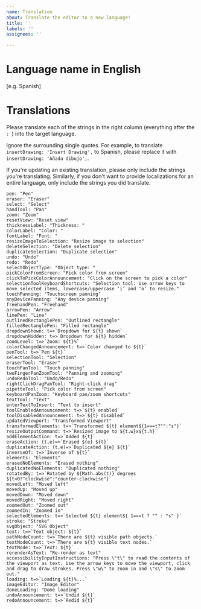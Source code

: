 ```yaml
---
name: Translation
about: Translate the editor to a new language!
title: ''
labels: ''
assignees: ''

---
```


# Language name in English
[e.g. Spanish]

# Translations
Please translate each of the strings in the right column (everything after the `: `) into the target language.

Ignore the surrounding single quotes. For example, to translate `insertDrawing: 'Insert Drawing',` to Spanish, please replace it with `insertDrawing: 'Añada dibujo',`.

If you're updating an existing translation, please only include the strings you're translating. Similarly, if you don't want to provide localizations for an entire language, only include the strings you did translate.

	pen: "Pen"
	eraser: "Eraser"
	select: "Select"
	handTool: "Pan"
	zoom: "Zoom"
	resetView: "Reset view"
	thicknessLabel: "Thickness: "
	colorLabel: "Color: "
	fontLabel: "Font: "
	resizeImageToSelection: "Resize image to selection"
	deleteSelection: "Delete selection"
	duplicateSelection: "Duplicate selection"
	undo: "Undo"
	redo: "Redo"
	selectObjectType: "Object type: "
	pickColorFromScreen: "Pick color from screen"
	clickToPickColorAnnouncement: "Click on the screen to pick a color"
	selectionToolKeyboardShortcuts: "Selection tool: Use arrow keys to move selected items, lowercase/uppercase ‘i’ and ‘o’ to resize."
	touchPanning: "Touchscreen panning"
	anyDevicePanning: "Any device panning"
	freehandPen: "Freehand"
	arrowPen: "Arrow"
	linePen: "Line"
	outlinedRectanglePen: "Outlined rectangle"
	filledRectanglePen: "Filled rectangle"
	dropdownShown: t=>`Dropdown for ${t} shown`
	dropdownHidden: t=>`Dropdown for ${t} hidden`
	zoomLevel: t=>`Zoom: ${t}%`
	colorChangedAnnouncement: t=>`Color changed to ${t}`
	penTool: t=>`Pen ${t}`
	selectionTool: "Selection"
	eraserTool: "Eraser"
	touchPanTool: "Touch panning"
	twoFingerPanZoomTool: "Panning and zooming"
	undoRedoTool: "Undo/Redo"
	rightClickDragPanTool: "Right-click drag"
	pipetteTool: "Pick color from screen"
	keyboardPanZoom: "Keyboard pan/zoom shortcuts"
	textTool: "Text"
	enterTextToInsert: "Text to insert"
	toolEnabledAnnouncement: t=>`${t} enabled`
	toolDisabledAnnouncement: t=>`${t} disabled`
	updatedViewport: "Transformed Viewport"
	transformedElements: t=>`Transformed ${t} element${1===t?"":"s"}`
	resizeOutputCommand: t=>`Resized image to ${t.w}x${t.h}`
	addElementAction: t=>`Added ${t}`
	eraseAction: (t,e)=>`Erased ${e} ${t}`
	duplicateAction: (t,e)=>`Duplicated ${e} ${t}`
	inverseOf: t=>`Inverse of ${t}`
	elements: "Elements"
	erasedNoElements: "Erased nothing"
	duplicatedNoElements: "Duplicated nothing"
	rotatedBy: t=>`Rotated by ${Math.abs(t)} degrees ${t<0?"clockwise":"counter-clockwise"}`
	movedLeft: "Moved left"
	movedUp: "Moved up"
	movedDown: "Moved down"
	movedRight: "Moved right"
	zoomedOut: "Zoomed out"
	zoomedIn: "Zoomed in"
	selectedElements: t=>`Selected ${t} element${ 1===t ? "" : "s" }`
	stroke: "Stroke"
	svgObject: "SVG Object"
	text: t=>`Text object: ${t}`
	pathNodeCount: t=>`There are ${t} visible path objects.`
	textNodeCount: t=>`There are ${t} visible text nodes.`
	textNode: t=>`Text: ${t}`
	rerenderAsText: "Re-render as text"
	accessibilityInputInstructions: "Press \"t\" to read the contents of the viewport as text. Use the arrow keys to move the viewport, click and drag to draw strokes. Press \"w\" to zoom in and \"s\" to zoom out."
	loading: t=>`Loading ${t}%...`
	imageEditor: "Image Editor"
	doneLoading: "Done loading"
	undoAnnouncement: t=>`Undid ${t}`
	redoAnnouncement: t=>`Redid ${t}`

<!--
 If you have development expierence and are comfortable creating a pull request, please consider doing so — the language can be added to ./src/localizations/.
-->
